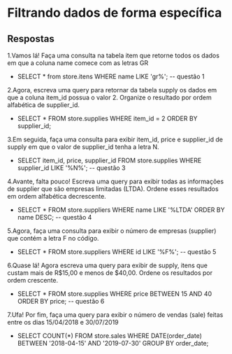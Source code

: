 # Filtrando dados de forma específica

## Respostas

1.Vamos lá! Faça uma consulta na tabela item que retorne todos os dados em que a coluna name comece com as letras GR
  - SELECT * from store.itens WHERE name LIKE 'gr%'; -- questão 1

2.Agora, escreva uma query para retornar da tabela supply os dados em que a coluna item_id possua o valor 2. Organize o resultado por ordem alfabética de supplier_id.
  
  - SELECT * FROM store.supplies WHERE item_id = 2 ORDER BY supplier_id;

3.Em seguida, faça uma consulta para exibir item_id, price e supplier_id de supply em que o valor de supplier_id tenha a letra N.

  - SELECT item_id, price, supplier_id FROM store.supplies WHERE supplier_id LIKE '%N%'; -- questão 3

4.Avante, falta pouco! Escreva uma query para exibir todas as informações de supplier que são empresas limitadas (LTDA). Ordene esses resultados em ordem alfabética decrescente.

  - SELECT * FROM store.suppliers WHERE name LIKE '%LTDA' ORDER BY name DESC; -- questão 4
  
5.Agora, faça uma consulta para exibir o número de empresas (supplier) que contém a letra F no código.

  - SELECT * FROM store.suppliers WHERE id LIKE '%F%'; -- questão 5
  
6.Quase lá! Agora escreva uma query para exibir de supply, itens que custam mais de R$15,00 e menos de $40,00. Ordene os resultados por ordem crescente.

  - SELECT * FROM store.supplies WHERE price BETWEEN 15 AND 40 ORDER BY price; -- questão 6

7.Ufa! Por fim, faça uma query para exibir o número de vendas (sale) feitas entre os dias 15/04/2018 e 30/07/2019

  - SELECT COUNT(*) FROM store.sales WHERE DATE(order_date) BETWEEN '2018-04-15' AND '2019-07-30' GROUP BY order_date;